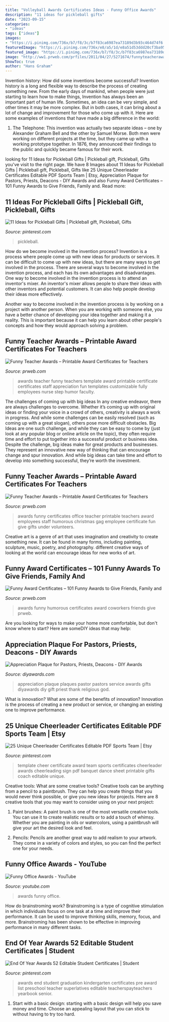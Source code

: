 ```yaml
---
title: "Volleyball Awards Certificates Ideas - Funny Office Awards"
description: "11 ideas for pickleball gifts"
date: "2023-09-15"
categories:
- "ideas"
tags: ["ideas"]
images:
- "https://i.pinimg.com/736x/b7/f8/3c/b7f83ca6987ea73189d3b93c464d74f6.jpg"
featuredImage: "https://i.pinimg.com/736x/e8/a5/1d/e8a51d53ddd20cf3ba95766058446a98--products-kids.jpg"
featured_image: "https://i.pinimg.com/736x/b7/f8/3c/b7f83ca6987ea73189d3b93c464d74f6.jpg"
image: "http://ww1.prweb.com/prfiles/2011/04/27/5271674/funnyteacherawards7.jpg"
ShowToc: true
author: "Hans Graham"
---
```



Invention history: How did some inventions become successful?
Invention history is a long and flexible way to describe the process of creating something new. From the early days of mankind, when people were just starting to learn how to make things, Invention has always been an important part of human life. Sometimes, an idea can be very simple, and other times it may be more complex. But in both cases, it can bring about a lot of change and improvement for those who come up with it. Here are some examples of inventions that have made a big difference in the world:
1. The Telephone: This invention was actually two separate ideas – one by Alexander Graham Bell and the other by Samuel Morse. Both men were working on different projects at the time, but they came up with a working prototype together. In 1876, they announced their findings to the public and quickly became famous for their work.


	

		
looking for 11 Ideas for Pickleball Gifts | Pickleball gift, Pickleball, Gifts you've visit to the right page. We have 8 Images about 11 Ideas for Pickleball Gifts | Pickleball gift, Pickleball, Gifts like 25 Unique Cheerleader Certificates Editable PDF Sports Team | Etsy, Appreciation Plaque for Pastors, Priests, Deacons - DIY Awards and also Funny Award Certificates – 101 Funny Awards to Give Friends, Family and. Read more:
		
    
## 11 Ideas For Pickleball Gifts | Pickleball Gift, Pickleball, Gifts

<img loading=lazy src="https://i.pinimg.com/736x/12/74/1c/12741c012048354e8a75061ff313639b.jpg" onerror="this.onerror=null;this.src='https://tse4.mm.bing.net/th?id=OIP.Q3CYzEMiCP4UCxXl8q_GSQHaLH&amp;pid=15.1';" alt="11 Ideas for Pickleball Gifts | Pickleball gift, Pickleball, Gifts">

_Source: pinterest.com_

>pickleball. 

	

How do we become involved in the invention process?
Invention is a process where people come up with new ideas for products or services. It can be difficult to come up with new ideas, but there are many ways to get involved in the process. There are several ways to become involved in the invention process, and each has its own advantages and disadvantages.
One way to become involved in the invention process is to attend an inventor's mixer. An inventor's mixer allows people to share their ideas with other inventors and potential customers. It can also help people develop their ideas more effectively.

Another way to become involved in the invention process is by working on a project with another person. When you are working with someone else, you have a better chance of developing your idea together and making it a reality. This is important because it can help you learn about other people's concepts and how they would approach solving a problem.

    
## Funny Teacher Awards – Printable Award Certificates For Teachers

<img loading=lazy src="http://ww1.prweb.com/prfiles/2011/04/27/5271674/funnyteacherawards7.jpg" onerror="this.onerror=null;this.src='https://tse3.mm.bing.net/th?id=OIP.QemgdHpZ0GIV5UJON-N1UAHaFu&amp;pid=15.1';" alt="Funny Teacher Awards – Printable Award Certificates for Teachers">

_Source: prweb.com_

>awards teacher funny teachers template award printable certificate certificates staff appreciation fun templates customizable fully employees nurse step humor faculty. 

	

The challenges of coming up with big ideas
In any creative endeavor, there are always challenges to overcome. Whether it’s coming up with original ideas or finding your voice in a crowd of others, creativity is always a work in progress. And while some challenges can be easily resolved (such as coming up with a great slogan), others pose more difficult obstacles. Big Ideas are one such challenge, and while they can be easy to come by (just look at any popular blog or online article on the topic), they often require time and effort to put together into a successful product or business idea.
Despite the challenge, big ideas make for great products and businesses. They represent an innovative new way of thinking that can encourage change and spur innovation. And while big ideas can take time and effort to develop into something successful, they’re worth the investment.

    
## Funny Teacher Awards – Printable Award Certificates For Teachers

<img loading=lazy src="http://ww1.prweb.com/prfiles/2011/04/27/5271674/funnyawards.jpg" onerror="this.onerror=null;this.src='https://tse1.mm.bing.net/th?id=OIP.fIX60K3VszUfOC7SVzxJGQHaGn&amp;pid=15.1';" alt="Funny Teacher Awards – Printable Award Certificates for Teachers">

_Source: prweb.com_

>awards funny certificates office teacher printable teachers award employees staff humorous christmas gag employee certificate fun give gifts under volunteers. 

	

Creative art is a genre of art that uses imagination and creativity to create something new. It can be found in many forms, including painting, sculpture, music, poetry, and photography. different creative ways of looking at the world can encourage ideas for new works of art.

    
## Funny Award Certificates – 101 Funny Awards To Give Friends, Family And

<img loading=lazy src="http://ww1.prweb.com/prfiles/2011/11/13/8960707/humorous-awards.jpg" onerror="this.onerror=null;this.src='https://tse3.mm.bing.net/th?id=OIP.RWqZNlxbqGoTLVq89m9AFwHaFp&amp;pid=15.1';" alt="Funny Award Certificates – 101 Funny Awards to Give Friends, Family and">

_Source: prweb.com_

>awards funny humorous certificates award coworkers friends give prweb. 

	

Are you looking for ways to make your home more comfortable, but don't know where to start? Here are someDIY ideas that may help: 

    
## Appreciation Plaque For Pastors, Priests, Deacons - DIY Awards

<img loading=lazy src="https://www.diyawards.com/images/products/themes/diy_html5_2018/297-detail-trinity-appreciation-plaque.jpg" onerror="this.onerror=null;this.src='https://tse3.mm.bing.net/th?id=OIP.Yr9ogScimdvWqb9CIyG4MQHaG1&amp;pid=15.1';" alt="Appreciation Plaque for Pastors, Priests, Deacons - DIY Awards">

_Source: diyawards.com_

>appreciation plaque plaques pastor pastors service awards gifts diyawards diy gift priest thank religious god. 

	

What is innovation? What are some of the benefits of innovation?
Innovation is the process of creating a new product or service, or changing an existing one to improve performance.

    
## 25 Unique Cheerleader Certificates Editable PDF Sports Team | Etsy

<img loading=lazy src="https://i.pinimg.com/736x/b7/f8/3c/b7f83ca6987ea73189d3b93c464d74f6.jpg" onerror="this.onerror=null;this.src='https://tse2.mm.bing.net/th?id=OIP.kxIhRQhsJLOaw7j9qrEjCQHaLF&amp;pid=15.1';" alt="25 Unique Cheerleader Certificates Editable PDF Sports Team | Etsy">

_Source: pinterest.com_

>template cheer certificate award team sports certificates cheerleader awards cheerleading sign pdf banquet dance sheet printable gifts coach editable unique. 

	

Creative tools: What are some creative tools?
Creative tools can be anything from a pencil to a paintbrush. They can help you create things that you would never think possible, or give you new ideas for projects. Here are 8 creative tools that you may want to consider using on your next project:
1. Paint brushes: A paint brush is one of the most versatile creative tools. You can use it to create realistic results or to add a touch of whimsy. Whether you are painting in oils or watercolors, using a paintbrush will give your art the desired look and feel.

2. Pencils: Pencils are another great way to add realism to your artwork. They come in a variety of colors and styles, so you can find the perfect one for your needs.

    
## Funny Office Awards - YouTube

<img loading=lazy src="http://i1.ytimg.com/vi/QUyLOjw5rt4/maxresdefault.jpg" onerror="this.onerror=null;this.src='https://tse2.mm.bing.net/th?id=OIP.TbX1HEVYdgxTRMm35XqlAQHaEK&amp;pid=15.1';" alt="Funny Office Awards - YouTube">

_Source: youtube.com_

>awards funny office. 

	

How do brainstroming work?
Brainstroming is a type of cognitive stimulation in which individuals focus on one task at a time and improve their performance. It can be used to improve thinking skills, memory, focus, and more. Brainstroming has been shown to be effective in improving performance in many different tasks.

    
## End Of Year Awards 52 Editable Student Certificates | Student

<img loading=lazy src="https://i.pinimg.com/736x/e8/a5/1d/e8a51d53ddd20cf3ba95766058446a98--products-kids.jpg" onerror="this.onerror=null;this.src='https://tse1.mm.bing.net/th?id=OIP.gZsPqxlMPUAnJ9y4IRmobgHaFu&amp;pid=15.1';" alt="End Of Year Awards 52 Editable Student Certificates | Student">

_Source: pinterest.com_

>awards end student graduation kindergarten certificates pre award list preschool teacher superlatives editable teacherspayteachers yearbook senior. 

	

1. Start with a basic design: starting with a basic design will help you save money and time. Choose an appealing layout that you can stick to without having to try too hard.

